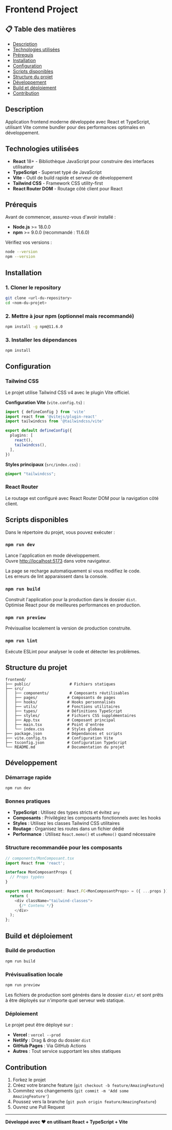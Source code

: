 # Frontend Project

## 📋 Table des matières

- [Description](#description)
- [Technologies utilisées](#technologies-utilisées)
- [Prérequis](#prérequis)
- [Installation](#installation)
- [Configuration](#configuration)
- [Scripts disponibles](#scripts-disponibles)
- [Structure du projet](#structure-du-projet)
- [Développement](#développement)
- [Build et déploiement](#build-et-déploiement)
- [Contribution](#contribution)

## Description

Application frontend moderne développée avec React et TypeScript, utilisant Vite comme bundler pour des performances optimales en développement.

## Technologies utilisées

- **React** 18+ - Bibliothèque JavaScript pour construire des interfaces utilisateur
- **TypeScript** - Superset typé de JavaScript
- **Vite** - Outil de build rapide et serveur de développement
- **Tailwind CSS** - Framework CSS utility-first
- **React Router DOM** - Routage côté client pour React

## Prérequis

Avant de commencer, assurez-vous d'avoir installé :

- **Node.js** >= 18.0.0
- **npm** >= 9.0.0 (recommandé : 11.6.0)

Vérifiez vos versions :
```bash
node --version
npm --version
```

## Installation

### 1. Cloner le repository
```bash
git clone <url-du-repository>
cd <nom-du-projet>
```

### 2. Mettre à jour npm (optionnel mais recommandé)
```bash
npm install -g npm@11.6.0
```

### 3. Installer les dépendances
```bash
npm install
```

## Configuration

### Tailwind CSS

Le projet utilise Tailwind CSS v4 avec le plugin Vite officiel.

**Configuration Vite** (`vite.config.ts`) :
```typescript
import { defineConfig } from 'vite'
import react from '@vitejs/plugin-react'
import tailwindcss from '@tailwindcss/vite'

export default defineConfig({
  plugins: [
    react(),
    tailwindcss(),
  ],
})
```

**Styles principaux** (`src/index.css`) :
```css
@import "tailwindcss";
```

### React Router

Le routage est configuré avec React Router DOM pour la navigation côté client.

## Scripts disponibles

Dans le répertoire du projet, vous pouvez exécuter :

### `npm run dev`
Lance l'application en mode développement.\
Ouvre [http://localhost:5173](http://localhost:5173) dans votre navigateur.

La page se recharge automatiquement si vous modifiez le code.\
Les erreurs de lint apparaissent dans la console.

### `npm run build`
Construit l'application pour la production dans le dossier `dist`.\
Optimise React pour de meilleures performances en production.

### `npm run preview`
Prévisualise localement la version de production construite.

### `npm run lint`
Exécute ESLint pour analyser le code et détecter les problèmes.

## Structure du projet

```
frontend/
├── public/                 # Fichiers statiques
├── src/
│   ├── components/         # Composants réutilisables
│   ├── pages/             # Composants de pages
│   ├── hooks/             # Hooks personnalisés
│   ├── utils/             # Fonctions utilitaires
│   ├── types/             # Définitions TypeScript
│   ├── styles/            # Fichiers CSS supplémentaires
│   ├── App.tsx            # Composant principal
│   ├── main.tsx           # Point d'entrée
│   └── index.css          # Styles globaux
├── package.json           # Dépendances et scripts
├── vite.config.ts         # Configuration Vite
├── tsconfig.json          # Configuration TypeScript
└── README.md              # Documentation du projet
```

## Développement

### Démarrage rapide
```bash
npm run dev
```

### Bonnes pratiques

- **TypeScript** : Utilisez des types stricts et évitez `any`
- **Composants** : Privilégiez les composants fonctionnels avec les hooks
- **Styles** : Utilisez les classes Tailwind CSS utilitaires
- **Routage** : Organisez les routes dans un fichier dédié
- **Performance** : Utilisez `React.memo()` et `useMemo()` quand nécessaire

### Structure recommandée pour les composants
```typescript
// components/MonComposant.tsx
import React from 'react';

interface MonComposantProps {
  // Props typées
}

export const MonComposant: React.FC<MonComposantProps> = ({ ...props }) => {
  return (
    <div className="tailwind-classes">
      {/* Contenu */}
    </div>
  );
};
```

## Build et déploiement

### Build de production
```bash
npm run build
```

### Prévisualisation locale
```bash
npm run preview
```

Les fichiers de production sont générés dans le dossier `dist/` et sont prêts à être déployés sur n'importe quel serveur web statique.

### Déploiement

Le projet peut être déployé sur :
- **Vercel** : `vercel --prod`
- **Netlify** : Drag & drop du dossier `dist`
- **GitHub Pages** : Via GitHub Actions
- **Autres** : Tout service supportant les sites statiques

## Contribution

1. Forkez le projet
2. Créez votre branche feature (`git checkout -b feature/AmazingFeature`)
3. Commitez vos changements (`git commit -m 'Add some AmazingFeature'`)
4. Poussez vers la branche (`git push origin feature/AmazingFeature`)
5. Ouvrez une Pull Request

---

**Développé avec ❤️ en utilisant React + TypeScript + Vite**
